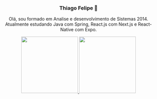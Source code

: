 <div align="center">
  
### Thiago Felipe 👋

Olá, sou formado em Analise e desenvolvimento de Sistemas 2014. <br>
Atualmente estudando Java com Spring, React.js com Next.js e React-Native com Expo.
</div>
<div align="center">
  <a href="https://github.com/thiagofelipe-analistati">
  <img height="180em" src="https://github-readme-stats.vercel.app/api?username=thiagofelipe-analistati&show_icons=true&theme=midnight-purple&include_all_commits=true&count_private=true"/>
  <img height="180em" src="https://github-readme-stats.vercel.app/api/top-langs/?username=thiagofelipe-analistati&layout=compact&langs_count=7&theme=midnight-purple"/>
</div>
